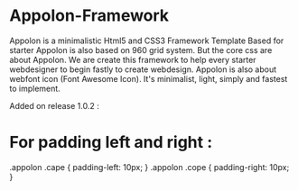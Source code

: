 # Appolon-Framework
Appolon is a minimalistic Html5 and CSS3 Framework Template Based for starter  Appolon is also based on 960 grid system. But the core css are about Appolon. We are create this framework to help every starter webdesigner to begin fastly to create webdesign. Appolon is also about webfont icon (Font Awesome Icon). It's minimalist, light, simply and fastest to implement.

Added on release 1.0.2 :

# For padding left and right :
.appolon .cape { padding-left: 10px; }
.appolon .cope { padding-right: 10px; }
